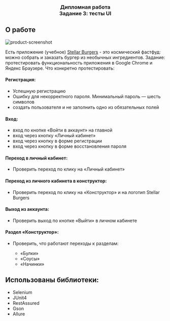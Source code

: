 
  <h3 align="center">Дипломная работа <br> Задание 3: тесты UI</h3>

## О работе

![product-screenshot](https://i.ibb.co/PNpSXrv/Stellar-1.png)

Есть приложение (учебное) <a href="https://stellarburgers.nomoreparties.site/">Stellar Burgers</a> - это космический фастфуд: можно собрать и заказать бургер из необычных ингредиентов.
Задание: протестировать функциональность приложения в Google Chrome и Яндекс Браузере.
Что конкретно протестировать:
#### Регистрация:
  <ul>
    <li>Успешную регистрацию</li> 
    <li>Ошибку для некорректного пароля. Минимальный пароль — шесть символов</li>
    <li>создать пользователя и не заполнить одно из обязательных полей</li>
  </ul>
<h4>Вход:</h4>
  <ul>
    <li>вход по кнопке «Войти в аккаунт» на главной</li> 
    <li>вход через кнопку «Личный кабинет»</li> 
    <li>вход через кнопку в форме регистрации</li> 
    <li>вход через кнопку в форме восстановления пароля</li> 
  </ul>
<h4>Переход в личный кабинет:</h4>
  <ul>
    <li>Проверить переход по клику на «Личный кабинет»</li> 
  </ul>
<h4>Переход из личного кабинета в конструктор:</h4>
  <ul>
    <li>Проверить переход по клику на «Конструктор» и на логотип Stellar Burgers</li> 
  </ul>
<h4>Выход из аккаунта:</h4>
  <ul>
    <li>Проверить выход по кнопке «Выйти» в личном кабинете</li> 
  </ul>
<h4>Раздел «Конструктор»:</h4>
<ul>
  <li>Проверить, что работают переходы к разделам:</li>
  <ul>
    <li>«Булки»</li>
    <li>«Соусы»</li>
    <li>«Начинки»</li>
  </ul>
</ul>
<h2>Использованы библиотеки:</h3>
  <ul>
    <li>Selenium</li> 
    <li>JUnit4</li> 
    <li>RestAssured</li>
    <li>Gson</li>
    <li>Allure</li>
  </ul>

